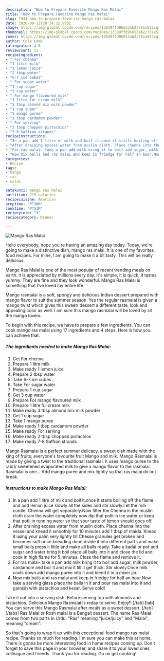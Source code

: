 ```yaml
---
description: "How to Prepare Favorite Mango Ras Malai"
title: "How to Prepare Favorite Mango Ras Malai"
slug: 7941-how-to-prepare-favorite-mango-ras-malai
date: 2020-09-12T20:34:22.993Z
image: https://img-global.cpcdn.com/recipes/13539ffd96653ab2/751x532cq70/mango-ras-malai-recipe-main-photo.jpg
thumbnail: https://img-global.cpcdn.com/recipes/13539ffd96653ab2/751x532cq70/mango-ras-malai-recipe-main-photo.jpg
cover: https://img-global.cpcdn.com/recipes/13539ffd96653ab2/751x532cq70/mango-ras-malai-recipe-main-photo.jpg
author: Cole Lamb
ratingvalue: 4.5
reviewcount: 11
recipeingredient:
- " For chenna"
- "1 litre milk"
- "1 lemon juice"
- "2 tbsp water"
- "6-7 ice cubes"
- " For sugar water"
- "1 cup sugar"
- "3 cup water"
- " For mango flavoured milk"
- "1 litre ful cream milk"
- "3 tbsp almond mix milk powder"
- "1 cup sugar"
- "1 mango puree"
- "1 tbsp cardamom powder"
- " For serving"
- "2 tbsp chopped pistachios"
- "7-8 Saffron strands"
recipeinstructions:
- "In a pan add 1 litre of milk and boil it.once it starts boiling off the flame and add lemon juice slowly all the sides and stir slowly.Let the milk curdle. Chenna will get separately.Now filter the Chenna in the muslin cloth drain the water completely now dip that potli in ice water or keep that potli in running water so that sour taste of lemon should goes off."
- "After draining excess water from muslin cloth. Place chenna into the vessel and knead it smoothly for 10 minutes add 1 tbsp of maida. Knead it using your palm very lightly till Chesse granules get broken and becomes soft.once kneading done divide it into different parts and make small balls press it little and make all balls ready. Take a kadai or pot add sugar and water bring it boil place all balls into it and close the lid and cook in high flame for 5 minutes. Close the flame and remove it."
- "For ras malai- take a pan add milk bring it to boil add sugar, milk powder, cardamom and boil it and mix it till it get thick. Stir slowly.Once milk cools down add mango puree into it and blend it in a mixer jar."
- "Now mix balls and ras malai and keep in friedge for half an hour.Now take a serving glass place the balls in it and pour ras malai into it and garnish with pistachios and kesar. Serve cold!"
categories:
- Recipe
tags:
- mango
- ras
- malai

katakunci: mango ras malai 
nutrition: 213 calories
recipecuisine: American
preptime: "PT38M"
cooktime: "PT51M"
recipeyield: "3"
recipecategory: Dinner

---
```



![Mango Ras Malai](https://img-global.cpcdn.com/recipes/13539ffd96653ab2/751x532cq70/mango-ras-malai-recipe-main-photo.jpg)

Hello everybody, hope you're having an amazing day today. Today, we're going to make a distinctive dish, mango ras malai. It is one of my favorites food recipes. For mine, I am going to make it a bit tasty. This will be really delicious.

Mango Ras Malai is one of the most popular of recent trending meals on earth. It is appreciated by millions every day. It's simple, it is quick, it tastes yummy. They are fine and they look wonderful. Mango Ras Malai is something that I've loved my entire life.

Mango rasmalai is a soft, spongy and delicious Indian dessert prepared with mango flavor to suit the summer season. Yes the regular rasmalai is given a mango twist which gives this sweet/ dessert a different taste, look and appealing color as well. I am sure this mango rasmalai will be loved by all the mango lovers.


To begin with this recipe, we have to prepare a few ingredients. You can cook mango ras malai using 17 ingredients and 4 steps. Here is how you can achieve that.

<!--inarticleads1-->

##### The ingredients needed to make Mango Ras Malai:

1. Get  For chenna
1. Prepare 1 litre milk
1. Make ready 1 lemon juice
1. Prepare 2 tbsp water
1. Take 6-7 ice cubes
1. Take  For sugar water
1. Prepare 1 cup sugar
1. Get 3 cup water
1. Prepare  For mango flavoured milk
1. Prepare 1 litre ful cream milk
1. Make ready 3 tbsp almond mix milk powder
1. Get 1 cup sugar
1. Take 1 mango puree
1. Make ready 1 tbsp cardamom powder
1. Make ready  For serving
1. Make ready 2 tbsp chopped pistachios
1. Make ready 7-8 Saffron strands


Mango Rasmalai is a perfect summer delicacy, a sweet dish made with the king of fruits; everyone&#39;s favourite fruit Mango and milk. Mango Rasmalai is made by giving a twist to the traditional rasmalai. It uses mango puree to the rabri/ sweetened evaporated milk to give a mango flavor to the rasmalai. Rasmalai is one… Add mango puree and mix lightly so that ras malai do not break. 

<!--inarticleads2-->

##### Instructions to make Mango Ras Malai:

1. In a pan add 1 litre of milk and boil it.once it starts boiling off the flame and add lemon juice slowly all the sides and stir slowly.Let the milk curdle. Chenna will get separately.Now filter the Chenna in the muslin cloth drain the water completely now dip that potli in ice water or keep that potli in running water so that sour taste of lemon should goes off.
1. After draining excess water from muslin cloth. Place chenna into the vessel and knead it smoothly for 10 minutes add 1 tbsp of maida. Knead it using your palm very lightly till Chesse granules get broken and becomes soft.once kneading done divide it into different parts and make small balls press it little and make all balls ready. Take a kadai or pot add sugar and water bring it boil place all balls into it and close the lid and cook in high flame for 5 minutes. Close the flame and remove it.
1. For ras malai- take a pan add milk bring it to boil add sugar, milk powder, cardamom and boil it and mix it till it get thick. Stir slowly.Once milk cools down add mango puree into it and blend it in a mixer jar.
1. Now mix balls and ras malai and keep in friedge for half an hour.Now take a serving glass place the balls in it and pour ras malai into it and garnish with pistachios and kesar. Serve cold!


Take it out into a serving dish. Before serving top with almonds and pistachios. Delicious Mango Rasmalai is reday to serve. Enjoy!! [/tab] [tab] You can serve this Mango Rasmalai after meals as a sweet dessert. [/tab] [/tabs] Ras Malai or Rosh malai is a Bengali dessert. The name Ras Malai comes from two parts in Urdu: &#34;Ras&#34; meaning &#34;juice/juicy&#34; and &#34;Malai&#34;, meaning &#34;cream&#34;. 

So that's going to wrap it up with this exceptional food mango ras malai recipe. Thanks so much for reading. I'm sure you can make this at home. There is gonna be more interesting food in home recipes coming up. Don't forget to save this page in your browser, and share it to your loved ones, colleague and friends. Thank you for reading. Go on get cooking!
